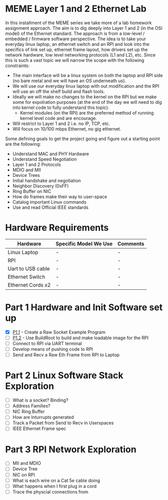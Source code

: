 # MEME Layer 1 and 2 Ethernet Lab

In this installment of the MEME series we take more of a lab homework assignment approach. The aim is to dig deeply into Layer 1 and 2 (in the OSI model) of the Ethernet standard. The approach is from a low-level / embedded / firmware software perspective. The idea is to take your everyday linux laptop, an ethernet switch and an RPI and look into the specifics of link set up, ethernet frame layout, how drivers set up the network hardware, low level networking protocols (L1 and L2), etc. Since this is such a vast topic we will narrow the scope with the following constraints:

* The main interface will be a linux system on both the laptop and RPI side (no bare metal and we will have an OS underneath us).
* We will use our everyday linux laptop with out modification and the RPI will use an off the shelf build and flash tools.
* Ideally we will make no changes to the kernel on the RPI but we make some for expolration purposes (at the end of the day we will need to dig into kernel code to fully understand this topic).
    * Kernel modules (on the RPI) are the preferred method of running kernel level code and are encourage.
* Will restrict to Layer 1 and 2 i.e. no IP, TCP, etc.
* Will focus on 10/100 mbps Ethernet, no gig ethernet.

Some defining goals to get the project going and figure out a starting point are the following:

* Understand MAC and PHY Hardware
* Understand Speed Negotiation
* Layer 1 and 2 Protocols
* MDIO and MII
* Device Trees
* Initial handshake and negotiation
* Neighbor Discovery (0xFF)
* Ring Buffer on NIC
* How do frames make their way to user-space
* Catalog important Linux commands
* Use and read Official IEEE standards

# Hardware Requirements

| Hardware | Specific Model We Use | Comments |
| --- | --- | --- |
| Linux Laptop | - | - |
| RPI | - | - |
| Uart to USB cable | - | - 
| Ethernet Switch | - | - |
| Ethernet Cords x2 | - | - |


# Part 1 Hardware and Init Software set up

* [X] [P1.1](./P1.1/) - Create a Raw Socket Example Program
* [ ] [P1.2](./P1.2/) - Use BuildRoot to build and make loadable image for the RPI
* [ ] Connect to RPI via UART terminal
* [ ] Develop means of pushing code to RPI
* [ ] Send and Recv a Raw Eth Frame from RPI to Laptop

# Part 2 Linux Software Stack Exploration

* [ ] What is a socket? Binding?
* [ ] Address Families?
* [ ] NIC Ring Buffer
* [ ] How are Inturrupts generated
* [ ] Track a Packet from Send to  Recv in Userspaces
* [ ] IEEE Ethernet Frame spec

# Part 3 RPI Network Exploration

* [ ] MII and MDIO
* [ ] Device Tree
* [ ] NIC on RPI
* [ ] What is each wire on a Cat 5e cable doing
* [ ] What happens when I first plug in a cord
* [ ] Trace the physcial connections from